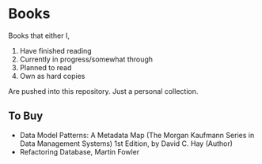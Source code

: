 # Books

Books that either I,

1. Have finished reading
2. Currently in progress/somewhat through
3. Planned to read
4. Own as hard copies

Are pushed into this repository. Just a personal collection.

## To Buy

- Data Model Patterns: A Metadata Map (The Morgan Kaufmann Series in Data Management Systems) 1st Edition, by David C. Hay  (Author)
- Refactoring Database, Martin Fowler

